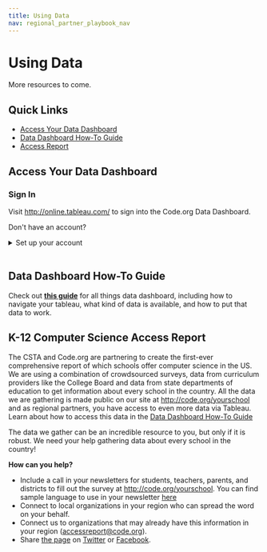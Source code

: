 ```yaml
---
title: Using Data
nav: regional_partner_playbook_nav
---
```

<meta name="robots" content="noindex">

# Using Data

More resources to come. 

## Quick Links
- [Access Your Data Dashboard](#tableau)
- [Data Dashboard How-To Guide](#guide)
- [Access Report](#access)


<a name="tableau"></a>
## Access Your Data Dashboard


### Sign In
Visit <a href="http://online.tableau.com/" target=_blank>http://online.tableau.com/</a> to sign into the Code.org Data Dashboard. 

Don't have an account?
<details>
  <summary>Set up your account</summary>
  <p> 

1. Each Regional Partner organization is provided with one partner account. 
	* If multiple people in your organization need to access the data, we encourage you to set up your account with a password that can be shared within your organization. 
2. Email your Regional Manager if you have not been set up with an account. 
	* Once your account has been set up, you will receive an email from Tableau with instructions on how to access your Tableau account, including setting up your password. 
	* The email will say “You’ve been invited to Tableau Online”
	* There will be an orange button prompting you to sign up for the first time and set up your password. 
</p>
</details>

<br/>

<a name="guide"></a>
## Data Dashboard How-To Guide
Check out **<a href="https://docs.google.com/document/d/14KgWKsfRuzC740lDZLlgjTpW4qZ-Wnt0U-v1xpNHjss/edit?ts=5a737737#" target=_blank>this guide</a>** for all things data dashboard, including how to navigate your tableau, what kind of data is available, and how to put that data to work.


<a name="access"></a>
## K-12 Computer Science Access Report
The CSTA and Code.org are partnering to create the first-ever comprehensive report of which schools offer computer science in the US. We are using a combination of crowdsourced surveys, data from curriculum providers like the College Board and data from state departments of education to get information about every school in the country. All the data we are gathering is made public on our site at <a href="http://code.org/yourschool" target=_blank>http://code.org/yourschool</a> and as regional partners, you have access to even more data via Tableau. Learn about how to access this data in the [Data Dashboard How-To Guide](https://docs.google.com/document/d/14KgWKsfRuzC740lDZLlgjTpW4qZ-Wnt0U-v1xpNHjss/edit?ts=5a737737#)

The data we gather can be an incredible resource to you, but only if it is robust. We need your help gathering data about every school in the country!

**How can you help?**

* Include a call in your newsletters for students, teachers, parents, and districts to fill out the survey at <a href="http://code.org/yourschool" target=_blank>http://code.org/yourschool</a>. You can find sample language to use in your newsletter [here](https://docs.google.com/document/d/1O9julhujYWIkg-JAm92B-6havhPLSTI0avnXFXlthsk/edit?usp=sharing)
* Connect to local organizations in your region who can spread the word on your behalf.
* Connect us to organizations that may already have this information in your region (accessreport@code.org).
* Share <a href="http://code.org/yourschool" target=_blank>the page</a> on [Twitter](https://twitter.com/intent/tweet?related=codeorg&text=Does+your+school+teach+computer+science%3F+Expand+computer+science+at+your+school+or+district.+%40codeorg&url=https%3A%2F%2Fcode.org%2Fyourschool) or [Facebook](https://www.facebook.com/sharer/sharer.php?u=https%3A%2F%2Fcode.org%2Fyourschool).

